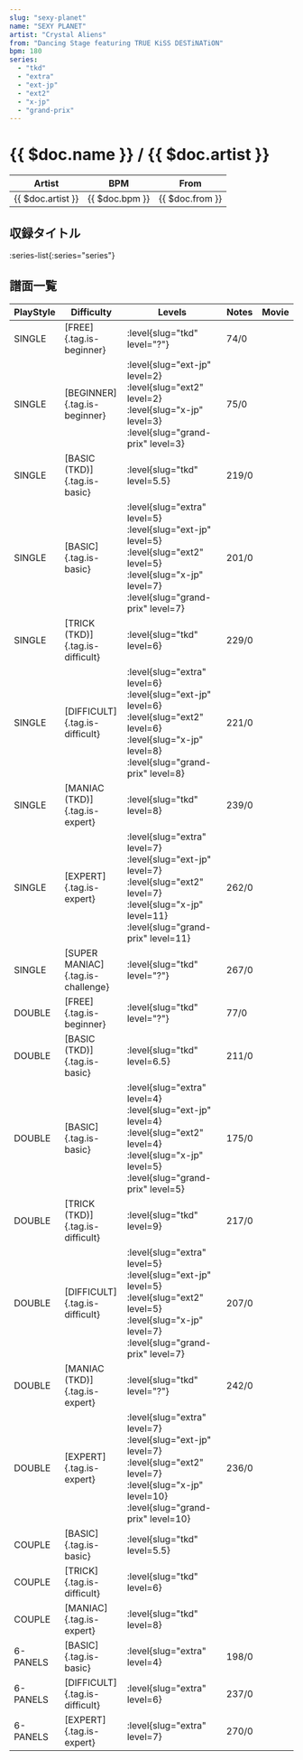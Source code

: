 ```yaml
---
slug: "sexy-planet"
name: "SEXY PLANET"
artist: "Crystal Aliens"
from: "Dancing Stage featuring TRUE KiSS DESTiNATiON"
bpm: 180
series:
  - "tkd"
  - "extra"
  - "ext-jp"
  - "ext2"
  - "x-jp"
  - "grand-prix"
---
```


# {{ $doc.name }} / {{ $doc.artist }}

|Artist|BPM|From|
|------|---|----|
|{{ $doc.artist }}|{{ $doc.bpm }}|{{ $doc.from }}|

## 収録タイトル

:series-list{:series="series"}

## 譜面一覧

|PlayStyle|Difficulty|Levels|Notes|Movie|
|---------|----------|------|-----|-----|
|SINGLE|[FREE]{.tag.is-beginner}|<div class="field is-grouped is-grouped-multiline"> :level{slug="tkd" level="?"}</div>|74/0||
|SINGLE|[BEGINNER]{.tag.is-beginner}|<div class="field is-grouped is-grouped-multiline"> :level{slug="ext-jp" level=2} :level{slug="ext2" level=2} :level{slug="x-jp" level=3} :level{slug="grand-prix" level=3}</div>|75/0||
|SINGLE|[BASIC (TKD)]{.tag.is-basic}|<div class="field is-grouped is-grouped-multiline"> :level{slug="tkd" level=5.5}</div>|219/0||
|SINGLE|[BASIC]{.tag.is-basic}|<div class="field is-grouped is-grouped-multiline"> :level{slug="extra" level=5} :level{slug="ext-jp" level=5} :level{slug="ext2" level=5} :level{slug="x-jp" level=7} :level{slug="grand-prix" level=7}</div>|201/0||
|SINGLE|[TRICK (TKD)]{.tag.is-difficult}|<div class="field is-grouped is-grouped-multiline"> :level{slug="tkd" level=6}</div>|229/0||
|SINGLE|[DIFFICULT]{.tag.is-difficult}|<div class="field is-grouped is-grouped-multiline"> :level{slug="extra" level=6} :level{slug="ext-jp" level=6} :level{slug="ext2" level=6} :level{slug="x-jp" level=8} :level{slug="grand-prix" level=8}</div>|221/0||
|SINGLE|[MANIAC (TKD)]{.tag.is-expert}|<div class="field is-grouped is-grouped-multiline"> :level{slug="tkd" level=8}</div>|239/0||
|SINGLE|[EXPERT]{.tag.is-expert}|<div class="field is-grouped is-grouped-multiline"> :level{slug="extra" level=7} :level{slug="ext-jp" level=7} :level{slug="ext2" level=7} :level{slug="x-jp" level=11} :level{slug="grand-prix" level=11}</div>|262/0||
|SINGLE|[SUPER MANIAC]{.tag.is-challenge}|<div class="field is-grouped is-grouped-multiline"> :level{slug="tkd" level="?"}</div>|267/0||
|DOUBLE|[FREE]{.tag.is-beginner}|<div class="field is-grouped is-grouped-multiline"> :level{slug="tkd" level="?"}</div>|77/0||
|DOUBLE|[BASIC (TKD)]{.tag.is-basic}|<div class="field is-grouped is-grouped-multiline"> :level{slug="tkd" level=6.5}</div>|211/0||
|DOUBLE|[BASIC]{.tag.is-basic}|<div class="field is-grouped is-grouped-multiline"> :level{slug="extra" level=4} :level{slug="ext-jp" level=4} :level{slug="ext2" level=4} :level{slug="x-jp" level=5} :level{slug="grand-prix" level=5}</div>|175/0||
|DOUBLE|[TRICK (TKD)]{.tag.is-difficult}|<div class="field is-grouped is-grouped-multiline"> :level{slug="tkd" level=9}</div>|217/0||
|DOUBLE|[DIFFICULT]{.tag.is-difficult}|<div class="field is-grouped is-grouped-multiline"> :level{slug="extra" level=5} :level{slug="ext-jp" level=5} :level{slug="ext2" level=5} :level{slug="x-jp" level=7} :level{slug="grand-prix" level=7}</div>|207/0||
|DOUBLE|[MANIAC (TKD)]{.tag.is-expert}|<div class="field is-grouped is-grouped-multiline"> :level{slug="tkd" level="?"}</div>|242/0||
|DOUBLE|[EXPERT]{.tag.is-expert}|<div class="field is-grouped is-grouped-multiline"> :level{slug="extra" level=7} :level{slug="ext-jp" level=7} :level{slug="ext2" level=7} :level{slug="x-jp" level=10} :level{slug="grand-prix" level=10}</div>|236/0||
|COUPLE|[BASIC]{.tag.is-basic}|<div class="field is-grouped is-grouped-multiline"> :level{slug="tkd" level=5.5}</div>|||
|COUPLE|[TRICK]{.tag.is-difficult}|<div class="field is-grouped is-grouped-multiline"> :level{slug="tkd" level=6}</div>|||
|COUPLE|[MANIAC]{.tag.is-expert}|<div class="field is-grouped is-grouped-multiline"> :level{slug="tkd" level=8}</div>|||
|6-PANELS|[BASIC]{.tag.is-basic}|<div class="field is-grouped is-grouped-multiline"> :level{slug="extra" level=4}</div>|198/0||
|6-PANELS|[DIFFICULT]{.tag.is-difficult}|<div class="field is-grouped is-grouped-multiline"> :level{slug="extra" level=6}</div>|237/0||
|6-PANELS|[EXPERT]{.tag.is-expert}|<div class="field is-grouped is-grouped-multiline"> :level{slug="extra" level=7}</div>|270/0||
